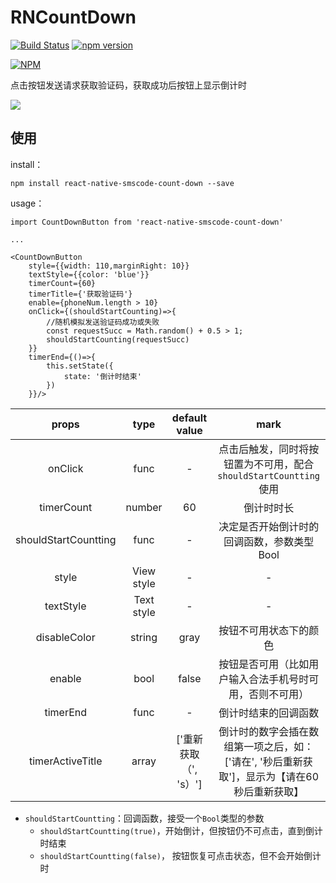 # RNCountDown
[![Build Status](https://travis-ci.org/yongqianvip/RNCountDown.svg?branch=master)](https://travis-ci.org/yongqianvip/RNCountDown)
[![npm version](https://badge.fury.io/js/react-native-smscode-count-down.svg)](https://badge.fury.io/js/react-native-smscode-count-down)

[![NPM](https://nodei.co/npm/react-native-smscode-count-down.png?downloads=true)](https://nodei.co/npm/react-native-smscode-count-down/)

点击按钮发送请求获取验证码，获取成功后按钮上显示倒计时  

![](http://7xp7q7.com1.z0.glb.clouddn.com/image/jianshu/RN/countdown.gif)
## 使用
install：

	npm install react-native-smscode-count-down --save

usage：

	import CountDownButton from 'react-native-smscode-count-down'
	
	...
	
	<CountDownButton
		style={{width: 110,marginRight: 10}}
		textStyle={{color: 'blue'}}
		timerCount={60}
		timerTitle={'获取验证码'}
		enable={phoneNum.length > 10}
		onClick={(shouldStartCounting)=>{
			//随机模拟发送验证码成功或失败
			const requestSucc = Math.random() + 0.5 > 1; 
      		shouldStartCounting(requestSucc)
		}}
		timerEnd={()=>{
			this.setState({
				state: '倒计时结束'
			})
		}}/>
		

|props|type|default value|mark|
|:---:|:---:|:---:|:---:|
| onClick|func|-|点击后触发，同时将按钮置为不可用，配合`shouldStartCountting` 使用|
| timerCount|number|60|倒计时时长|
| shouldStartCountting|func|-|决定是否开始倒计时的回调函数，参数类型Bool|
|style|View style|-|-|
| textStyle |Text style|-|-|
| disableColor |string|gray|按钮不可用状态下的颜色|
| enable |bool|false|按钮是否可用（比如用户输入合法手机号时可用，否则不可用）|
| timerEnd |func|-|倒计时结束的回调函数|
| timerActiveTitle |array|['重新获取（', 's）']|倒计时的数字会插在数组第一项之后，如：['请在', '秒后重新获取']，显示为【请在60秒后重新获取】|


- `shouldStartCountting`：回调函数，接受一个`Bool`类型的参数
	* `shouldStartCountting(true)`，开始倒计，但按钮仍不可点击，直到倒计时结束
	* `shouldStartCountting(false)`， 按钮恢复可点击状态，但不会开始倒计时
